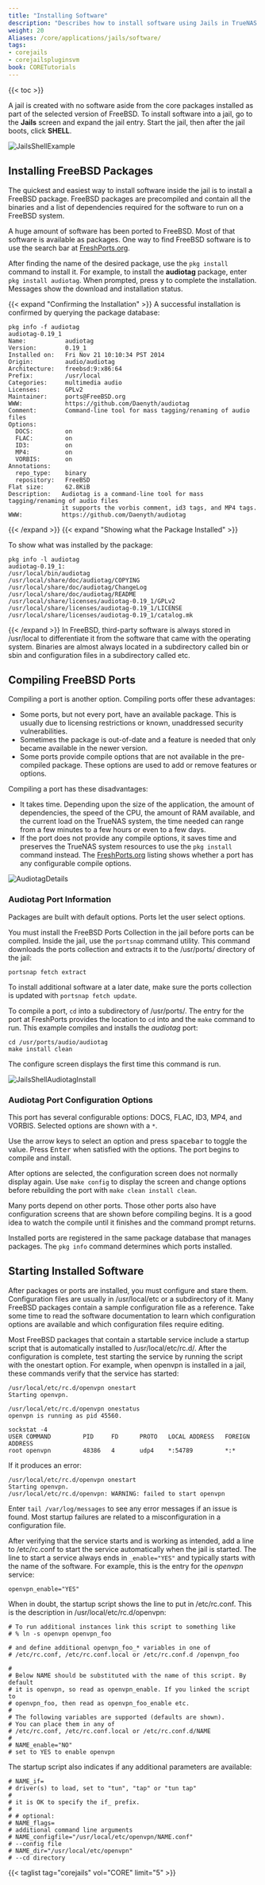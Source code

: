 ```yaml
---
title: "Installing Software"
description: "Describes how to install software using Jails in TrueNAS CORE."
weight: 20
Aliases: /core/applications/jails/software/
tags:
- corejails
- corejailspluginsvm
book: CORETutorials
---
```


{{< toc >}}

A jail is created with no software aside from the core packages installed as part of the selected version of FreeBSD.
To install software into a jail, go to the **Jails** screen and expand the jail entry.
Start the jail, then after the jail boots, click **SHELL**.

![JailsShellExample](/images/CORE/Jails/JailsShellExample.png "Jail Shell")

## Installing FreeBSD Packages

The quickest and easiest way to install software inside the jail is to install a FreeBSD package.
FreeBSD packages are precompiled and contain all the binaries and a list of dependencies required for the software to run on a FreeBSD system.

A huge amount of software has been ported to FreeBSD.
Most of that software is available as packages.
One way to find FreeBSD software is to use the search bar at [FreshPorts.org](https://www.freshports.org/).

After finding the name of the desired package, use the `pkg install` command to install it.
For example, to install the **audiotag** package, enter `pkg install audiotag`.
When prompted, press <kbd>y</kbd> to complete the installation.
Messages show the download and installation status.

{{< expand "Confirming the Installation" >}}
A successful installation is confirmed by querying the package database:

```
pkg info -f audiotag
audiotag-0.19_1
Name:           audiotag
Version:        0.19_1
Installed on:   Fri Nov 21 10:10:34 PST 2014
Origin:         audio/audiotag
Architecture:   freebsd:9:x86:64
Prefix:         /usr/local
Categories:     multimedia audio
Licenses:       GPLv2
Maintainer:     ports@FreeBSD.org
WWW:            https://github.com/Daenyth/audiotag
Comment:        Command-line tool for mass tagging/renaming of audio files
Options:
  DOCS:         on
  FLAC:         on
  ID3:          on
  MP4:          on
  VORBIS:       on
Annotations:
  repo_type:    binary
  repository:   FreeBSD
Flat size:      62.8KiB
Description:   Audiotag is a command-line tool for mass tagging/renaming of audio files
               it supports the vorbis comment, id3 tags, and MP4 tags.
WWW:           https://github.com/Daenyth/audiotag
```
{{< /expand >}}
{{< expand "Showing what the Package Installed" >}}

To show what was installed by the package:

```
pkg info -l audiotag
audiotag-0.19_1:
/usr/local/bin/audiotag
/usr/local/share/doc/audiotag/COPYING
/usr/local/share/doc/audiotag/ChangeLog
/usr/local/share/doc/audiotag/README
/usr/local/share/licenses/audiotag-0.19_1/GPLv2
/usr/local/share/licenses/audiotag-0.19_1/LICENSE
/usr/local/share/licenses/audiotag-0.19_1/catalog.mk
```
{{< /expand >}}
In FreeBSD, third-party software is always stored in <file>/usr/local</file> to differentiate it from the software that came with the operating system.
Binaries are almost always located in a subdirectory called <file>bin</file> or <file>sbin</file> and configuration files in a subdirectory called <file>etc</file>.

## Compiling FreeBSD Ports

Compiling a port is another option. Compiling ports offer these advantages:

* Some ports, but not every port, have an available package. This is usually due to licensing restrictions or known, unaddressed security vulnerabilities.
* Sometimes the package is out-of-date and a feature is needed that only became available in the newer version.
* Some ports provide compile options that are not available in the pre-compiled package. These options are used to add or remove features or options.

Compiling a port has these disadvantages:

* It takes time. Depending upon the size of the application, the amount of dependencies, the speed of the CPU, the amount of RAM available, and the current load on the TrueNAS system, the time needed can range from a few minutes to a few hours or even to a few days.
* If the port does not provide any compile options, it saves time and preserves the TrueNAS system resources to use the `pkg install` command instead. The [FreshPorts.org](https://www.freshports.org/) listing shows whether a port has any configurable compile options.

![AudiotagDetails](/images/CORE/AudiotagDetails.png "Audio Tag Details")

### Audiotag Port Information

Packages are built with default options.
Ports let the user select options.

You must install the FreeBSD Ports Collection in the jail before ports can be compiled.
Inside the jail, use the `portsnap` command utility.
This command downloads the ports collection and extracts it to the <file>/usr/ports/</file> directory of the jail:

```
portsnap fetch extract
```

To install additional software at a later date, make sure the ports collection is updated with `portsnap fetch update`.

To compile a port, `cd` into a subdirectory of <file>/usr/ports/</file>.
The entry for the port at FreshPorts provides the location to `cd` into and the `make` command to run.
This example compiles and installs the *audiotag* port:

```
cd /usr/ports/audio/audiotag
make install clean
```

The configure screen displays the first time this command is run.

![JailsShellAudiotagInstall](/images/CORE/Jails/JailsShellAudiotagInstall.png "AudioTag Configuration")

### Audiotag Port Configuration Options

This port has several configurable options: DOCS, FLAC, ID3, MP4, and VORBIS.
Selected options are shown with a `*`.

Use the arrow keys to select an option and press <kbd>spacebar</kbd> to toggle the value.
Press <kbd>Enter</kbd> when satisfied with the options.
The port begins to compile and install.

After options are selected, the configuration screen does not normally display again.
Use `make config` to display the screen and change options before rebuilding the port with `make clean install clean`.

Many ports depend on other ports.
Those other ports also have configuration screens that are shown before compiling begins.
It is a good idea to watch the compile until it finishes and the command prompt returns.

Installed ports are registered in the same package database that manages packages.
The `pkg info` command determines which ports installed.

## Starting Installed Software

After packages or ports are installed, you must configure and stare them.
Configuration files are usually in <file>/usr/local/etc</file> or a subdirectory of it.
Many FreeBSD packages contain a sample configuration file as a reference.
Take some time to read the software documentation to learn which configuration options are available and which configuration files require editing.

Most FreeBSD packages that contain a startable service include a startup script that is automatically installed to <file>/usr/local/etc/rc.d/</file>.
After the configuration is complete, test starting the service by running the script with the onestart option.
For example, when openvpn is installed in a jail, these commands verify that the service has started:

```
/usr/local/etc/rc.d/openvpn onestart
Starting openvpn.

/usr/local/etc/rc.d/openvpn onestatus
openvpn is running as pid 45560.

sockstat -4
USER COMMAND         PID     FD      PROTO   LOCAL ADDRESS   FOREIGN ADDRESS
root openvpn         48386   4       udp4    *:54789         *:*
```

If it produces an error:

```
/usr/local/etc/rc.d/openvpn onestart
Starting openvpn.
/usr/local/etc/rc.d/openvpn: WARNING: failed to start openvpn
```

Enter `tail /var/log/messages` to see any error messages if an issue is found.
Most startup failures are related to a misconfiguration in a configuration file.

After verifying that the service starts and is working as intended, add a line to <file>/etc/rc.conf</file> to start the service automatically when the jail is started.
The line to start a service always ends in `_enable="YES"` and typically starts with the name of the software.
For example, this is the entry for the *openvpn* service:

`openvpn_enable="YES"`

When in doubt, the startup script shows the line to put in <file>/etc/rc.conf</file>.
This is the description in <file>/usr/local/etc/rc.d/openvpn</file>:

```
# To run additional instances link this script to something like
# % ln -s openvpn openvpn_foo

# and define additional openvpn_foo_* variables in one of
# /etc/rc.conf, /etc/rc.conf.local or /etc/rc.conf.d /openvpn_foo

#
# Below NAME should be substituted with the name of this script. By default
# it is openvpn, so read as openvpn_enable. If you linked the script to
# openvpn_foo, then read as openvpn_foo_enable etc.
#
# The following variables are supported (defaults are shown).
# You can place them in any of
# /etc/rc.conf, /etc/rc.conf.local or /etc/rc.conf.d/NAME
#
# NAME_enable="NO"
# set to YES to enable openvpn
```

The startup script also indicates if any additional parameters are available:

```
# NAME_if=
# driver(s) to load, set to "tun", "tap" or "tun tap"
#
# it is OK to specify the if_ prefix.
#
# # optional:
# NAME_flags=
# additional command line arguments
# NAME_configfile="/usr/local/etc/openvpn/NAME.conf"
# --config file
# NAME_dir="/usr/local/etc/openvpn"
# --cd directory
```

{{< taglist tag="corejails" vol="CORE" limit="5" >}}
